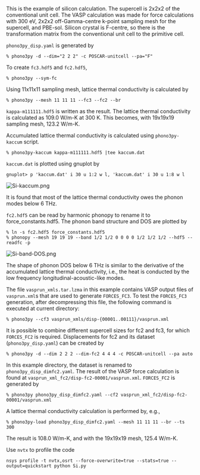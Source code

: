This is the example of silicon calculation. The supercell is 2x2x2 of the
conventional unit cell. The VASP calculation was made for force calculations
with 300 eV, 2x2x2 off-Gamma-centre k-point sampling mesh for the supercell, and
PBE-sol. Silicon crystal is F-centre, so there is the transformation matrix from
the conventional unit cell to the primitive cell.

`phono3py_disp.yaml` is generated by

```
% phono3py -d --dim="2 2 2" -c POSCAR-unitcell --pa="F"
```

To create `fc3.hdf5` and `fc2.hdf5`,

```
% phono3py --sym-fc
```

Using 11x11x11 sampling mesh, lattice thermal conductivity is calculated by

```
% phono3py --mesh 11 11 11 --fc3 --fc2 --br
```

`kappa-m111111.hdf5` is written as the result. The lattice thermal conductivity
is calculated as 109.0 W/m-K at 300 K. This becomes, with 19x19x19 sampling
mesh, 123.2 W/m-K.

Accumulated lattice thermal conductivity is calculated using `phono3py-kaccum`
script.

```
% phono3py-kaccum kappa-m111111.hdf5 |tee kaccum.dat
```

`kaccum.dat` is plotted using gnuplot by

```
gnuplot> p 'kaccum.dat' i 30 u 1:2 w l, 'kaccum.dat' i 30 u 1:8 w l
```

![Si-kaccum.png](Si-kaccum.png)

It is found that most of the lattice thermal conductivity owes the phonon modes
below 6 THz.

`fc2.hdf5` can be read by harmonic phonopy to rename it to force_constants.hdf5.
The phonon band structure and DOS are plotted by

```
% ln -s fc2.hdf5 force_constants.hdf5
% phonopy --mesh 19 19 19 --band 1/2 1/2 0 0 0 0 1/2 1/2 1/2 --hdf5 --readfc -p
```

![Si-band-DOS.png](Si-band-DOS.png)

The shape of phonon DOS below 6 THz is similar to the derivative of the
accumulated lattice thermal conductivity, i.e., the heat is conducted by the low
frequency longitudinal-acoustic-like modes.

The file `vasprun_xmls.tar.lzma` in this example contains VASP output files of
`vasprun.xml`s that are used to generate `FORCES_FC3`. To test the `FORCES_FC3`
generation, after decompressing this file, the following command is executed at
current directory:

```
% phono3py --cf3 vasprun_xmls/disp-{00001..00111}/vasprun.xml
```

It is possible to combine different supercell sizes for fc2 and fc3, for which
`FORCES_FC2` is required. Displacements for fc2 and its dataset
(`phono3py_disp.yaml`) can be created by

```
% phono3py -d --dim 2 2 2 --dim-fc2 4 4 4 -c POSCAR-unitcell --pa auto
```

In this example directory, the dataset is renamed to
`phono3py_disp_dimfc2.yaml`. The result of the VASP force calculation is found
at `vasprun_xml_fc2/disp-fc2-00001/vasprun.xml`. `FORCES_FC2` is generated by

```
% phono3py phono3py_disp_dimfc2.yaml --cf2 vasprun_xml_fc2/disp-fc2-00001/vasprun.xml
```

A lattice thermal conductivity calculation is performed by, e.g.,
```
% phono3py-load phono3py_disp_dimfc2.yaml --mesh 11 11 11 --br --ts 300
```
The result is 108.0 W/m-K, and with the 19x19x19 mesh, 125.4 W/m-K.

Use `nvtx` to profile the code

```
nsys profile -t nvtx,osrt --force-overwrite=true --stats=true --output=quickstart python Si.py
```
